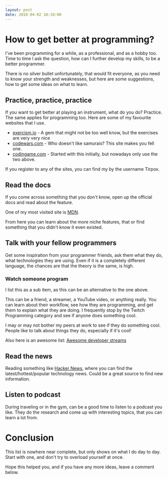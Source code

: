 ```yaml
---
layout: post
date: 2018-04-02 10:10:00
---
```


# How to get better at programming?

I've been programming for a while, as a professional, and as a hobby too.
Time to time I ask the question, how can I further develop my skills, to be a
better programmer.

There is no silver bullet unfortunately, that would fit everyone, as you need
to know your strength and weaknesses, but here are some suggestions, how to get
some ideas on what to learn.

## Practice, practice, practice

If you want to get better at playing an instrument, what do you do? Practice.
The same applies for programming too. Here are some of my favourite websites
that I use.

- [exercism.io](http://exercism.io/) - A gem that might not be too well know, but the exercises are very very nice
- [codewars.com](https://www.codewars.com/) - Who doesn't like samurais? This site makes you fell one.
- [codingame.com](https://www.codingame.com/) - Started with this initially, but nowadays only use the two above.

If you register to any of the sites, you can find my by the username Tirpox.

## Read the docs

If you come across something that you don't know, open up the official docs and
read about the feature.

One of my most visited site is [MDN](https://developer.mozilla.org/en-US/docs/Web/javascript).

From here you can learn about the more niche features, that or find something
that you didn't know it even existed.

## Talk with your fellow programmers

Get some inspiration from your programmer friends, ask them what they do, what
technologies they are using. Even if it is a completely different language, the
chances are that the theory is the same, is high.

### Watch someone program

I list this as a sub item, as this can be an alternative to the one above.

This can be a friend, a streamer, a YouTube video, or anything really.
You can learn about their workflow, see how they are programming, and get them
to explain what they are doing. I frequently stop by the Twitch Programming
category and see if anyone does something cool.

I may or may not bother my peers at work to see if they do something cool.
People like to talk about things they do, especially if it's cool!

Also here is an awesome list: [Awesome developer streams](https://github.com/bnb/awesome-developer-streams)

## Read the news

Reading something like [Hacker News](https://news.ycombinator.com/), where
you can find the latest/hottest/popular technology news. Could be a great
source to find new information.

## Listen to podcast

During traveling or in the gym, can be a good time to listen to a podcast you
like. They do the research and come up with interesting topics, that you can
learn a lot from.

# Conclusion

This list is nowhere near complete, but only shows on what I do day to day.
Start with one, and don't try to overload yourself at once.

Hope this helped you, and if you have any more ideas, leave a comment below.
